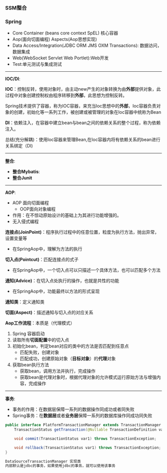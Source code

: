 ### SSM整合

### Spring 
- Core Container (beans core context SpEL)  核心容器
- Aop(面向切面编程) Aspects(Aop思想实现)
- Data Access/Integration(JDBC ORM JMS OXM Transactions): 数据访问，数据集成
- Web(WebSocket Servlet Web Portlet):Web开发
- Test:单元测试与集成测试
---
**IOC/DI**:

**IOC**：控制反转，使用对象时，由主动new产生的对象转换为由**外部**提供对象，此过程中对象创建控制权由程序转移到**外部**，此思想为控制反转。

Spring技术提供了容器，称为IOC容器，来充当Ioc思想中的**外部**，Ioc容器负责对象的创建，初始化等一系列工作，被创建或被管理的对象在Ioc容器中统称为Bean

**DI**：依赖注入，在容器中建立bean与bean之间的依赖关系的整个过程，称为依赖注入。

总结(充分解耦)：使用Ioc容器来管理Bean,在Ioc容器内将有依赖关系的bean进行关系绑定（DI)

---





**整合**:

- **整合Mybatis**:
- **整合Junit**

---

**AOP**:
- AOP 面向切面编程
  - OOP面向对象编程
- 作用：在不惊动原始设计的基础上为其进行功能增强的。
- 无入侵式编程

**连接点(JoinPoint)**：程序执行过程中的任意位置，粒度为执行方法，抛出异常，设置变量等
- 在SpringAop中，理解为方法的执行

**切入点(Pointcut)**：匹配连接点的式子
- 在SpringAop中，一个切入点可以只描述一个具体方法，也可以匹配多个方法


**通知(Advice)**：在切入点处执行的操作，也就是共性的功能
- 在SpringAop中，功能最终以方法的形式呈现

**通知类**：定义通知类

**切面(Aspect)**：描述通知与切入点的对应关系

**Aop工作流程**：本质是（代理模式）
1. Spring 容器启动
2. 读取所有**切面配置**中的切入点
3. 初始化bean，判定bean对应的类中的方法是否匹配到任意点
   - 匹配失败，创建对象
   - 匹配成功，创建原始对象（**目标对象**）的**代理**对象
4. 获取bean执行方法
   - 获取bean，调用方法并执行，完成操作
   - 获取bean是代理对象时，根据代理对象的允许模式运行原始方法与增强内容，完成操作

---

**事务**:
- 事务的作用：在数据层保障一系列的数据操作同成功或者同失败
- Spring事务：在**数据层**或者**业务层**保障一系列的数据库操作同成功同失败

```java
public interface PlatformTransactionManager extends TransactionManager {
    TransactionStatus getTransaction(@Nullable TransactionDefinition var1) throws TransactionException;

    void commit(TransactionStatus var1) throws TransactionException;

    void rollback(TransactionStatus var1) throws TransactionException;
}
```
```java
DataSourceTransactionManager 实现类
内部默认是jdbc的事务，如果使用jdbc的事务，就可以使用该事务
```


